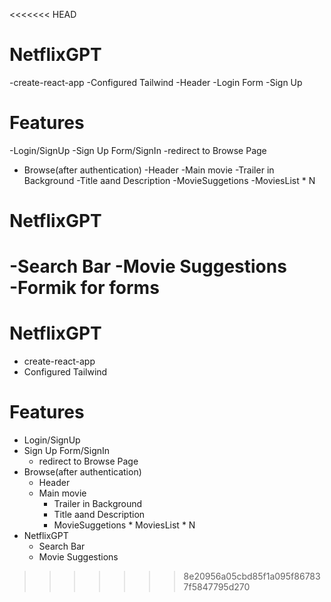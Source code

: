 <<<<<<< HEAD
# NetflixGPT
 -create-react-app
 -Configured Tailwind
 -Header
 -Login Form
 -Sign Up


 # Features
-Login/SignUp
      -Sign Up Form/SignIn
      -redirect to Browse Page
- Browse(after authentication)
   -Header
   -Main movie
       -Trailer in Background
       -Title aand Description
       -MovieSuggetions
              -MoviesList * N
# NetflixGPT
   -Search Bar
   -Movie Suggestions   
   -Formik for forms           
=======
 # NetflixGPT
 * create-react-app
*  Configured Tailwind


 # Features
* Login/SignUp
* Sign Up Form/SignIn
  *  redirect to Browse Page
* Browse(after authentication)
   * Header
   * Main movie
       * Trailer in Background
       * Title aand Description
       * MovieSuggetions
              * MoviesList * N
* NetflixGPT
   * Search Bar
   * Movie Suggestions         
>>>>>>> 8e20956a05cbd85f1a095f867837f5847795d270
